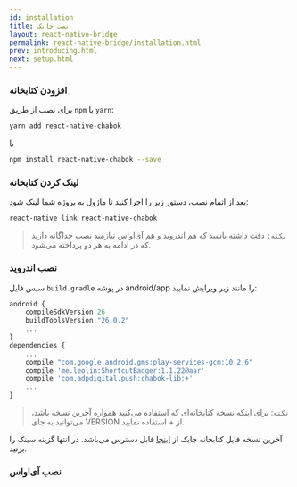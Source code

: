 ```yaml
---
id: installation
title: نصب چابک
layout: react-native-bridge
permalink: react-native-bridge/installation.html
prev: introducing.html
next: setup.html
---
```



### افزودن کتابخانه 
برای نصب از طریق `npm` یا `yarn`:

```bash
yarn add react-native-chabok
```
یا
```bash
npm install react-native-chabok --save
```

### لینک کردن کتابخانه
بعد از اتمام نصب، دستور زیر را اجرا کنید تا ماژول به پروژه شما لینک شود:

```bash
react-native link react-native-chabok
```

>`نکته:` دقت داشته باشید که هم اندروید و هم آی‌اواس نیازمند نصب جداگانه دارند که در ادامه به هر دو پرداخته می‌شود.

### نصب اندروید

سپس فایل `build.gradle` در پوشه android/app را مانند زیر ویرایش نمایید:

```javascript
android {
    compileSdkVersion 26
    buildToolsVersion "26.0.2"
    ...
}
dependencies {
    ...
    compile "com.google.android.gms:play-services-gcm:10.2.6"
    compile 'me.leolin:ShortcutBadger:1.1.22@aar'
    compile 'com.adpdigital.push:chabok-lib:+'
    ...
}
```

> `نکته`: برای اینکه نسخه کتابخانه‌ای که استفاده می‌کنید همواره آخرین نسخه
> باشد، می‌توانید به جای ‌VERSION از + استفاده نمایید.

آخرین نسخه فایل کتابخانه چابک از  [اینجا](https://bintray.com/bintray/jcenter?filterByPkgName=com.adpdigital.push) قابل دسترس می‌باشد.
در انتها گزینه سینک را بزنید.

### نصب آی‌اواس

